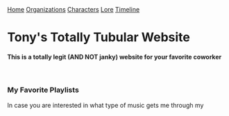 <html>
        <div class="container"> 
            <div class="header">
                <div class="header-right">
                  <a class="active" href="C:\Users\futbo\ITS_110\Stars_Project\Main_Stars.html">Home</a>
                  <a href="C:\Users\futbo\ITS_110\Stars_Project\Orgs_Stars.html">Organizations</a>
                  <a href="C:\Users\futbo\ITS_110\Stars_Project\Characters_Stars.html">Characters</a>
                  <a href="C:\Users\futbo\ITS_110\Stars_Project\Lore_Stars.html">Lore</a>
                  <a href="C:\Users\futbo\ITS_110\Stars_Project\Timeline_Stars.html">Timeline</a>
                </div>
            </div>
            <div class="body">
                <h1>Tony's Totally Tubular Website</h1>
                <div class="box">
                    <p><h4>This is a totally legit (AND NOT janky) website for your favorite coworker</h4>
                    </p>
                </div>
                <br>
                <div class="box">
                    <h3>My Favorite Playlists</h3>
                    <p> In case you are interested in what type of music gets me through my</p>
                </div>
            </div>
    </body>
</html>
